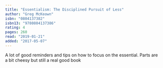 ```yaml
---
title: "Essentialism: The Disciplined Pursuit of Less"
author: "Greg McKeown"
isbn: "0804137382"
isbn13: "9780804137386"
rating: 4
pages: 260
read: "2019-01-21"
added: "2017-05-07"
---
```

A lot of good reminders and tips on how to focus on the essential. Parts are a bit cheesy but still a real good book
